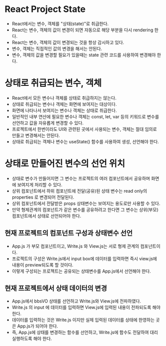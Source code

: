 # React Project State

- React에서는 변수, 객체를 "상태(state)"로 취급한다.
- React는 변수, 객체의 값이 변경이 되면 자동으로 해당 부분을 다시 rendering 한다.
- React는 변수, 객체의 값이 변경되는 것을 항상 감시하고 있다.
- 변수, 객체는 직접적인 값의 변경을 해서는 안된다.
- 변수, 객체의 값을 변경할 필요가 있을때는 state 관련 코드를 사용하여 변경해야 한다.

# 상태로 취급되는 변수, 객체

- React에서 모든 변수나 객체를 상태로 취급하지는 않는다.
- 상태로 취급되는 변수나 객체는 화면에 보여지는 대상이다.
- 화면에 나타나서 보여지는 변수나 객체는 상태로 취급한다.
- 일반적인 내부 연산에 필요한 변수나 객체는 const, let, var 등의 키워드로 변수를 선언하고 값을 자유롭게 변경할 수 있다.
- 프로젝트에서 한번이라도 UI와 관련된 곳에서 사용되는 변수, 객체는 절대 임의로 만들고 변경해서는 안된다.
- 상태로 취급되는 객체나 변수는 useState() 함수를 사용하여 생성, 선언해야 한다.

# 상태로 만들어진 변수의 선언 위치

- 상태로 변수가 만들어지면 그 변수는 프로젝트의 여러 컴포넌트에서 공유하며 화면에 보여지게 처리할 수 있다.
- 상위 컴포넌트에서 하위 컴포넌트에 전달(공유)된 상태 변수는 read only의 properties 로 변경되어 전달된다.
- 상위 컴포넌트에서 전달받은 props 상태변수는 보여지는 용도로만 사용할 수 있다.
- 만약 형제관계의 컴포넌트가 같은 변수를 공유하려고 한다면 그 변수는 상위(부모) 컴포넌트에서 상태로 선언되어야 한다.

## 현재 프로젝트의 컴포넌트 구성과 상태변수 선언

- App.js 가 부모 컴포넌트이고, Write.js 와 View.js는 서로 형제 관계의 컴포넌트이다.
- 프로젝트의 구성은 Write.js에서 input box에 데이터를 입력하면 즉시 view.js에 내용이 preview되도록 할 것이다.
- 이렇게 구성되는 프로젝트는 공유되는 상태변수를 App.js에서 선언해야 한다.

## 현재 프로젝트에서 상태 데이터의 변경

- App.js에서 bbsVO 상태를 선언하고 Write.js와 View.js에 전파하였다.
- Write.js 의 input 에 데이터를 입력하면 View.js에 입력된 내용이 전파되도록 해야 한다.
- 데이터를 입력하는 것은 Write.js 이지만 실제 입력된 데이터를 상태에 한영하는 곳은 App.js가 되어야 한다.
- 즉, App.js에 상태를 변경하는 함수를 선언하고, Write.js에 함수도 전달하여 대리실행하도록 해야 한다.
